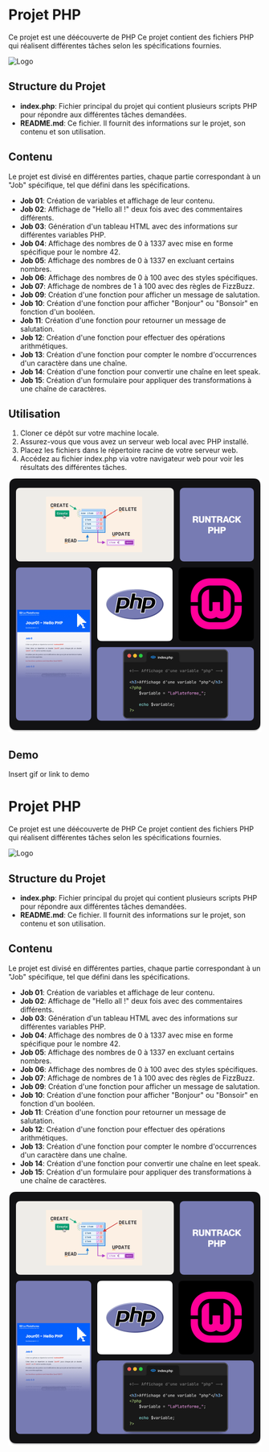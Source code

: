 # Projet PHP

Ce projet est une déécouverte de PHP
Ce projet contient des fichiers PHP qui réalisent différentes tâches selon les spécifications fournies.

![Logo](https://www.php.net/images/logos/php-logo.svg)

## Structure du Projet

- **index.php**: Fichier principal du projet qui contient plusieurs scripts PHP pour répondre aux différentes tâches demandées.
- **README.md**: Ce fichier. Il fournit des informations sur le projet, son contenu et son utilisation.

## Contenu

Le projet est divisé en différentes parties, chaque partie correspondant à un "Job" spécifique, tel que défini dans les spécifications.

- **Job 01**: Création de variables et affichage de leur contenu.
- **Job 02**: Affichage de "Hello all !" deux fois avec des commentaires différents.
- **Job 03**: Génération d'un tableau HTML avec des informations sur différentes variables PHP.
- **Job 04**: Affichage des nombres de 0 à 1337 avec mise en forme spécifique pour le nombre 42.
- **Job 05**: Affichage des nombres de 0 à 1337 en excluant certains nombres.
- **Job 06**: Affichage des nombres de 0 à 100 avec des styles spécifiques.
- **Job 07**: Affichage de nombres de 1 à 100 avec des règles de FizzBuzz.
- **Job 09**: Création d'une fonction pour afficher un message de salutation.
- **Job 10**: Création d'une fonction pour afficher "Bonjour" ou "Bonsoir" en fonction d'un booléen.
- **Job 11**: Création d'une fonction pour retourner un message de salutation.
- **Job 12**: Création d'une fonction pour effectuer des opérations arithmétiques.
- **Job 13**: Création d'une fonction pour compter le nombre d'occurrences d'un caractère dans une chaîne.
- **Job 14**: Création d'une fonction pour convertir une chaîne en leet speak.
- **Job 15**: Création d'un formulaire pour appliquer des transformations à une chaîne de caractères.

## Utilisation

1. Cloner ce dépôt sur votre machine locale.
2. Assurez-vous que vous avez un serveur web local avec PHP installé.
3. Placez les fichiers dans le répertoire racine de votre serveur web.
4. Accédez au fichier index.php via votre navigateur web pour voir les résultats des différentes tâches.


![Logo](./images/php-presentation.png)




## Demo

Insert gif or link to demo

# Projet PHP

Ce projet est une déécouverte de PHP
Ce projet contient des fichiers PHP qui réalisent différentes tâches selon les spécifications fournies.

![Logo](https://www.php.net/images/logos/php-logo.svg)

## Structure du Projet

- **index.php**: Fichier principal du projet qui contient plusieurs scripts PHP pour répondre aux différentes tâches demandées.
- **README.md**: Ce fichier. Il fournit des informations sur le projet, son contenu et son utilisation.

## Contenu

Le projet est divisé en différentes parties, chaque partie correspondant à un "Job" spécifique, tel que défini dans les spécifications.

- **Job 01**: Création de variables et affichage de leur contenu.
- **Job 02**: Affichage de "Hello all !" deux fois avec des commentaires différents.
- **Job 03**: Génération d'un tableau HTML avec des informations sur différentes variables PHP.
- **Job 04**: Affichage des nombres de 0 à 1337 avec mise en forme spécifique pour le nombre 42.
- **Job 05**: Affichage des nombres de 0 à 1337 en excluant certains nombres.
- **Job 06**: Affichage des nombres de 0 à 100 avec des styles spécifiques.
- **Job 07**: Affichage de nombres de 1 à 100 avec des règles de FizzBuzz.
- **Job 09**: Création d'une fonction pour afficher un message de salutation.
- **Job 10**: Création d'une fonction pour afficher "Bonjour" ou "Bonsoir" en fonction d'un booléen.
- **Job 11**: Création d'une fonction pour retourner un message de salutation.
- **Job 12**: Création d'une fonction pour effectuer des opérations arithmétiques.
- **Job 13**: Création d'une fonction pour compter le nombre d'occurrences d'un caractère dans une chaîne.
- **Job 14**: Création d'une fonction pour convertir une chaîne en leet speak.
- **Job 15**: Création d'un formulaire pour appliquer des transformations à une chaîne de caractères.


![Logo](./images/php-presentation.png)


